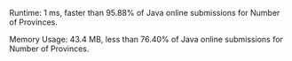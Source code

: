 Runtime: 1 ms, faster than 95.88% of Java online submissions for Number of Provinces.

Memory Usage: 43.4 MB, less than 76.40% of Java online submissions for Number of Provinces.